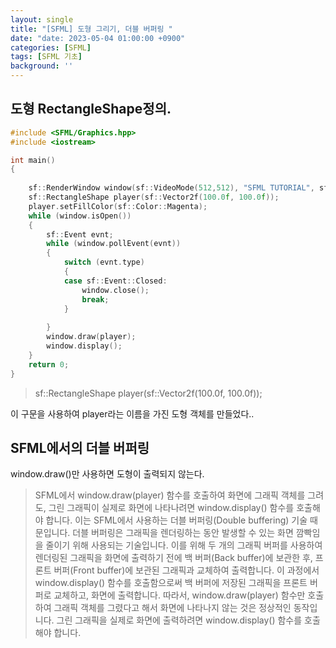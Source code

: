 ```yaml
---
layout: single
title: "[SFML] 도형 그리기, 더블 버퍼링 "
date: "date: 2023-05-04 01:00:00 +0900"
categories: [SFML]
tags: [SFML 기초]
background: ''
---
```

## 도형 RectangleShape정의.
```c++
#include <SFML/Graphics.hpp>
#include <iostream>

int main()
{
 
    sf::RenderWindow window(sf::VideoMode(512,512), "SFML TUTORIAL", sf::Style::Close | sf::Style::Resize);
    sf::RectangleShape player(sf::Vector2f(100.0f, 100.0f));
    player.setFillColor(sf::Color::Magenta);
    while (window.isOpen())
    {
        sf::Event evnt;
        while (window.pollEvent(evnt))
        {
            switch (evnt.type)
            {
            case sf::Event::Closed:
                window.close();
                break;
            }
      
        }
        window.draw(player);
        window.display();
    }
    return 0;
}   
```
>sf::RectangleShape player(sf::Vector2f(100.0f, 100.0f));
  
    
      

이 구문을 사용하여 player라는 이름을 가진 도형 객체를 만들었다..
  

## SFML에서의 더블 버퍼링

window.draw()만 사용하면 도형이 출력되지 않는다.

>SFML에서 window.draw(player) 함수를 호출하여 화면에 그래픽 객체를 그려도, 그린 그래픽이 실제로 화면에 나타나려면 window.display() 함수를 호출해야 합니다. 이는 SFML에서 사용하는 더블 버퍼링(Double buffering) 기술 때문입니다.
더블 버퍼링은 그래픽을 렌더링하는 동안 발생할 수 있는 화면 깜빡임을 줄이기 위해 사용되는 기술입니다. 이를 위해 두 개의 그래픽 버퍼를 사용하여 렌더링된 그래픽을 화면에 출력하기 전에 백 버퍼(Back buffer)에 보관한 후, 프론트 버퍼(Front buffer)에 보관된 그래픽과 교체하여 출력합니다. 이 과정에서 window.display() 함수를 호출함으로써 백 버퍼에 저장된 그래픽을 프론트 버퍼로 교체하고, 화면에 출력합니다.
따라서, window.draw(player) 함수만 호출하여 그래픽 객체를 그렸다고 해서 화면에 나타나지 않는 것은 정상적인 동작입니다. 그린 그래픽을 실제로 화면에 출력하려면 window.display() 함수를 호출해야 합니다.